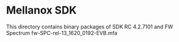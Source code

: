 Mellanox SDK
=============

This directory contains binary packages of SDK RC 4.2.7101 and FW Spectrum fw-SPC-rel-13_1620_0192-EVB.mfa
